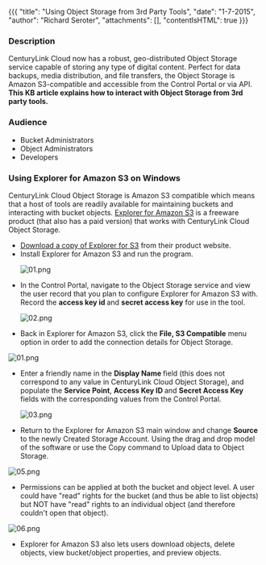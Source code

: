 {{{
  "title": "Using Object Storage from 3rd Party Tools",
  "date": "1-7-2015",
  "author": "Richard Seroter",
  "attachments": [],
  "contentIsHTML": true
}}}

<h3>Description</h3>
<p>CenturyLink Cloud now has a robust, geo-distributed Object Storage service capable of storing any type of digital content. Perfect for data backups, media distribution, and file transfers, the Object Storage is Amazon S3-compatible and accessible from
  the Control Portal or via API. <strong>This KB article explains how to interact with Object Storage from 3rd party tools.</strong>
</p>
<h3>Audience</h3>
<ul>
  <li>Bucket Administrators</li>
  <li>Object Administrators</li>
  <li>Developers</li>
</ul>
<h3>Using Explorer for Amazon S3&nbsp;on Windows</h3>
<p>CenturyLink Cloud Object Storage is Amazon S3 compatible which means that a host of tools are readily available for maintaining buckets and interacting with bucket objects. <a href="http://www.cloudberrylab.com/" target="_blank">Explorer for Amazon S3</a>&nbsp;is
  a freeware product (that also has a paid version) that works with CenturyLink Cloud Object Storage.</p>
<ul>
  <li><a href="http://www.cloudberrylab.com/free-amazon-s3-explorer-cloudfront-IAM.aspx" target="_blank">Download a copy of Explorer for S3</a> from their product website.</li>
  <li>Install Explorer for Amazon S3 and run the program.
    <p><img src="https://t3n.zendesk.com/attachments/token/hk3EDH82esD9JlHc0XaJ1tCI6/?name=01.png" alt="01.png" />
    </p>
  </li>
  <li>In the Control Portal, navigate to the Object Storage service and view the user record that you plan to configure Explorer for Amazon S3 with. Record the&nbsp;<strong>access key id&nbsp;</strong>and&nbsp;<strong>secret access key</strong>&nbsp;for use
    in the tool.
    <p><img src="https://t3n.zendesk.com/attachments/token/fEYdYbXwcrEGGkfJBtavv318U/?name=02.png" alt="02.png" />
    </p>
  </li>
  <li>Back in Explorer for Amazon S3, click the <strong>File, S3 Compatible</strong> menu option in order to add the connection details for Object Storage.</li>
</ul>
<p><img src="https://t3n.zendesk.com/attachments/token/87ta5NWRhlj7cmk0WlGlC84vX/?name=01.png" alt="01.png" /></p>
<ul>
  <li>Enter a friendly name in the&nbsp;<strong>Display Name&nbsp;</strong>field (this does not correspond to any value in CenturyLink Cloud Object Storage), and populate the <strong>Service Point</strong>,&nbsp;<strong>Access Key ID&nbsp;</strong>and&nbsp;<strong>Secret Access Key</strong>    fields with the corresponding values from the Control Portal.
    <p><img src="https://t3n.zendesk.com/attachments/token/QqoxEfC8rImNPstoke3KDODmj/?name=03.png" alt="03.png" />
    </p>
  </li>
  <li>
    <p>Return to the Explorer for Amazon S3 main window and change <strong>Source</strong> to the newly Created Storage Account. Using the drag and drop model of the software or use the Copy command to Upload data to Object Storage.</p>
  </li>
</ul>
<p><img src="https://t3n.zendesk.com/attachments/token/9BDZDWtOfEbqPvaJ64pHAvmI0/?name=05.png" alt="05.png" />
</p>
<ul>
  <li>Permissions can be applied at both the bucket and object level. A user could have "read" rights for the bucket (and thus be able to list objects) but NOT have "read" rights to an individual object (and therefore couldn't open that object).</li>
</ul>
<p><img src="https://t3n.zendesk.com/attachments/token/Cv1ndjweYcJSSc0lMoZgLdpT9/?name=06.png" alt="06.png" />
</p>
<ul>
  <li>Explorer for Amazon S3 also lets users download objects, delete objects, view bucket/object properties, and preview objects.</li>
</ul>